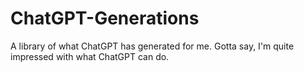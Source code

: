 # ChatGPT-Generations
A library of what ChatGPT has generated for me. Gotta say, I'm quite impressed with what ChatGPT can do.
